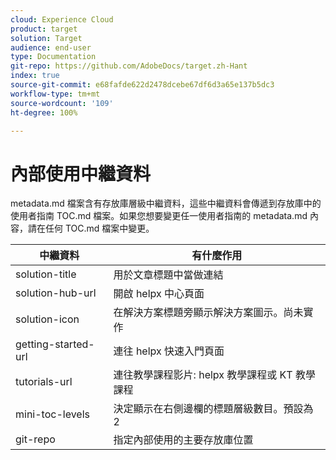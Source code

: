 ```yaml
---
cloud: Experience Cloud
product: target
solution: Target
audience: end-user
type: Documentation
git-repo: https://github.com/AdobeDocs/target.zh-Hant
index: true
source-git-commit: e68fafde622d2478dcebe67df6d3a65e137b5dc3
workflow-type: tm+mt
source-wordcount: '109'
ht-degree: 100%

---
```



# 內部使用中繼資料

metadata.md 檔案含有存放庫層級中繼資料，這些中繼資料會傳遞到存放庫中的使用者指南 TOC.md 檔案。如果您想要變更任一使用者指南的 metadata.md 內容，請在任何 TOC.md 檔案中變更。

| 中繼資料 | 有什麼作用 |
|--- |--- |
| solution-title | 用於文章標題中當做連結 |
| solution-hub-url | 開啟 helpx 中心頁面 |
| solution-icon | 在解決方案標題旁顯示解決方案圖示。尚未實作 |
| getting-started-url | 連往 helpx 快速入門頁面 |
| tutorials-url | 連往教學課程影片: helpx 教學課程或 KT 教學課程 |
| mini-toc-levels | 決定顯示在右側邊欄的標題層級數目。預設為 2 |
| git-repo | 指定內部使用的主要存放庫位置 |
